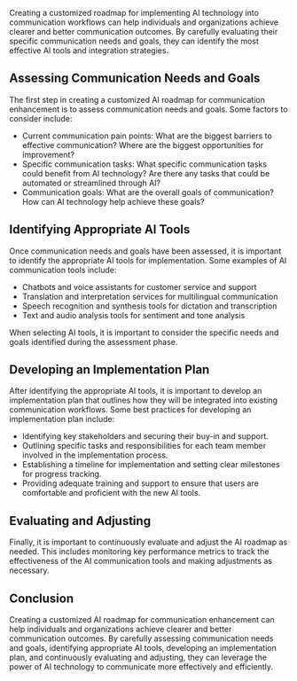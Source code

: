 

Creating a customized roadmap for implementing AI technology into communication workflows can help individuals and organizations achieve clearer and better communication outcomes. By carefully evaluating their specific communication needs and goals, they can identify the most effective AI tools and integration strategies.

Assessing Communication Needs and Goals
---------------------------------------

The first step in creating a customized AI roadmap for communication enhancement is to assess communication needs and goals. Some factors to consider include:

* Current communication pain points: What are the biggest barriers to effective communication? Where are the biggest opportunities for improvement?
* Specific communication tasks: What specific communication tasks could benefit from AI technology? Are there any tasks that could be automated or streamlined through AI?
* Communication goals: What are the overall goals of communication? How can AI technology help achieve these goals?

Identifying Appropriate AI Tools
--------------------------------

Once communication needs and goals have been assessed, it is important to identify the appropriate AI tools for implementation. Some examples of AI communication tools include:

* Chatbots and voice assistants for customer service and support
* Translation and interpretation services for multilingual communication
* Speech recognition and synthesis tools for dictation and transcription
* Text and audio analysis tools for sentiment and tone analysis

When selecting AI tools, it is important to consider the specific needs and goals identified during the assessment phase.

Developing an Implementation Plan
---------------------------------

After identifying the appropriate AI tools, it is important to develop an implementation plan that outlines how they will be integrated into existing communication workflows. Some best practices for developing an implementation plan include:

* Identifying key stakeholders and securing their buy-in and support.
* Outlining specific tasks and responsibilities for each team member involved in the implementation process.
* Establishing a timeline for implementation and setting clear milestones for progress tracking.
* Providing adequate training and support to ensure that users are comfortable and proficient with the new AI tools.

Evaluating and Adjusting
------------------------

Finally, it is important to continuously evaluate and adjust the AI roadmap as needed. This includes monitoring key performance metrics to track the effectiveness of the AI communication tools and making adjustments as necessary.

Conclusion
----------

Creating a customized AI roadmap for communication enhancement can help individuals and organizations achieve clearer and better communication outcomes. By carefully assessing communication needs and goals, identifying appropriate AI tools, developing an implementation plan, and continuously evaluating and adjusting, they can leverage the power of AI technology to communicate more effectively and efficiently.
